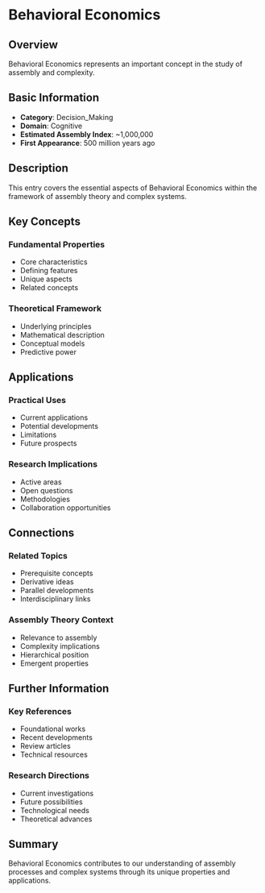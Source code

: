 # Behavioral Economics

## Overview

Behavioral Economics represents an important concept in the study of assembly and complexity.

## Basic Information

- **Category**: Decision_Making
- **Domain**: Cognitive
- **Estimated Assembly Index**: ~1,000,000
- **First Appearance**: 500 million years ago

## Description

This entry covers the essential aspects of Behavioral Economics within the framework of assembly theory and complex systems.

## Key Concepts

### Fundamental Properties
- Core characteristics
- Defining features
- Unique aspects
- Related concepts

### Theoretical Framework
- Underlying principles
- Mathematical description
- Conceptual models
- Predictive power

## Applications

### Practical Uses
- Current applications
- Potential developments
- Limitations
- Future prospects

### Research Implications
- Active areas
- Open questions
- Methodologies
- Collaboration opportunities

## Connections

### Related Topics
- Prerequisite concepts
- Derivative ideas
- Parallel developments
- Interdisciplinary links

### Assembly Theory Context
- Relevance to assembly
- Complexity implications
- Hierarchical position
- Emergent properties

## Further Information

### Key References
- Foundational works
- Recent developments
- Review articles
- Technical resources

### Research Directions
- Current investigations
- Future possibilities
- Technological needs
- Theoretical advances

## Summary

Behavioral Economics contributes to our understanding of assembly processes and complex systems through its unique properties and applications.
